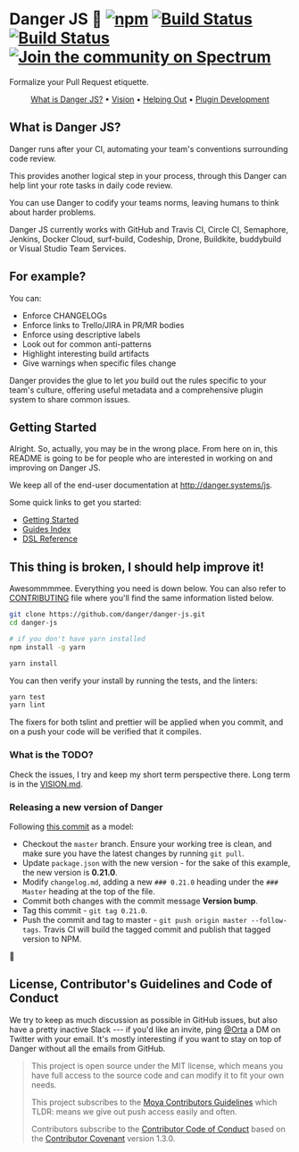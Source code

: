 # Danger JS :no_entry_sign: [![npm](https://img.shields.io/npm/v/danger.svg)](https://www.npmjs.com/package/danger) [![Build Status](https://travis-ci.org/danger/danger-js.svg?branch=master)](https://travis-ci.org/danger/danger-js) [![Build Status](https://ci.appveyor.com/api/projects/status/ep5hgeox3lbc5c7f?svg=true)](https://ci.appveyor.com/project/orta/danger-js/branch/master) [![Join the community on Spectrum](https://withspectrum.github.io/badge/badge.svg)](https://spectrum.chat/danger)

Formalize your Pull Request etiquette.

<p align="center">
    <a href="#what-is-danger-js">What is Danger JS?</a> &bull;
    <a href="VISION.md">Vision</a> &bull;
    <a href="#this-thing-is-broken-i-should-help-improve-it">Helping Out</a> &bull;
    <a href="http://danger.systems/js/usage/extending-danger.html">Plugin Development</a>
</p>

## What is Danger JS?

Danger runs after your CI, automating your team's conventions surrounding code review.

This provides another logical step in your process, through this Danger can help lint your rote tasks in daily code review.

You can use Danger to codify your teams norms, leaving humans to think about harder problems.

Danger JS currently works with GitHub and Travis CI, Circle CI, Semaphore, Jenkins, Docker Cloud, surf-build, Codeship, Drone, Buildkite, buddybuild or Visual Studio Team Services.

## For example?

You can:

-   Enforce CHANGELOGs
-   Enforce links to Trello/JIRA in PR/MR bodies
-   Enforce using descriptive labels
-   Look out for common anti-patterns
-   Highlight interesting build artifacts
-   Give warnings when specific files change

Danger provides the glue to let _you_ build out the rules specific to your team's culture, offering useful metadata and a comprehensive plugin system to share common issues.

## Getting Started

Alright. So, actually, you may be in the wrong place. From here on in, this README is going to be for people who are interested in working on and improving on Danger JS.

We keep all of the end-user documentation at <http://danger.systems/js>.

Some quick links to get you started:

-   [Getting Started](http://danger.systems/js/guides/getting_started.html) 
-   [Guides Index](http://danger.systems/js/guides.html)
-   [DSL Reference](http://danger.systems/js/reference.html)

## This thing is broken, I should help improve it!

Awesommmmee. Everything you need is down below. You can also refer to [CONTRIBUTING](CONTRIBUTING.md) file where you'll find the same information listed below.

```sh
git clone https://github.com/danger/danger-js.git
cd danger-js

# if you don't have yarn installed
npm install -g yarn

yarn install
```

You can then verify your install by running the tests, and the linters:

```sh
yarn test
yarn lint
```

The fixers for both tslint and prettier will be applied when you commit, and on a push your code will be verified
that it compiles.

### What is the TODO?

Check the issues, I try and keep my short term perspective there. Long term is in the [VISION.md](VISION.md).

### Releasing a new version of Danger

Following [this commit](https://github.com/danger/danger-js/commit/a26ac3b3bd4f002acd37f6a363c8e74c9d5039ab) as a model:

-   Checkout the `master` branch. Ensure your working tree is clean, and make sure you have the latest changes by running `git pull`.
-   Update `package.json` with the new version - for the sake of this example, the new version is **0.21.0**.
-   Modify `changelog.md`, adding a new `### 0.21.0` heading under the `### Master` heading at the top of the file.
-   Commit both changes with the commit message **Version bump**.
-   Tag this commit - `git tag 0.21.0`.
-   Push the commit and tag to master - `git push origin master --follow-tags`. Travis CI will build the tagged commit and publish that tagged version to NPM.

:ship:

## License, Contributor's Guidelines and Code of Conduct

We try to keep as much discussion as possible in GitHub issues, but also have a pretty inactive Slack --- if you'd like an invite, ping [@Orta](https://twitter.com/orta/) a DM on Twitter with your email. It's mostly interesting if you want to stay on top of Danger without all the emails from GitHub.

> This project is open source under the MIT license, which means you have full access to the source code and can modify it to fit your own needs.
>
> This project subscribes to the [Moya Contributors Guidelines](https://github.com/Moya/contributors) which TLDR: means we give out push access easily and often.
>
> Contributors subscribe to the [Contributor Code of Conduct](http://contributor-covenant.org/version/1/3/0/) based on the [Contributor Covenant](http://contributor-covenant.org) version 1.3.0.

[emiss]: https://github.com/artsy/emission/blob/master/dangerfile.ts

[danger-js]: https://github.com/danger/danger-js/blob/master/dangerfile.ts

[meta]: https://github.com/artsy/metaphysics/blob/master/dangerfile.js

[fbj]: https://github.com/facebook/jest/blob/master/dangerfile.js

[sc]: https://github.com/styled-components/styled-components/blob/master/dangerfile.js

[rxjs]: https://github.com/ReactiveX/rxjs/blob/master/dangerfile.js

[setup]: http://danger.systems/guides/getting_started.html#creating-a-bot-account-for-danger-to-use

[jest]: https://github.com/facebook/jest
